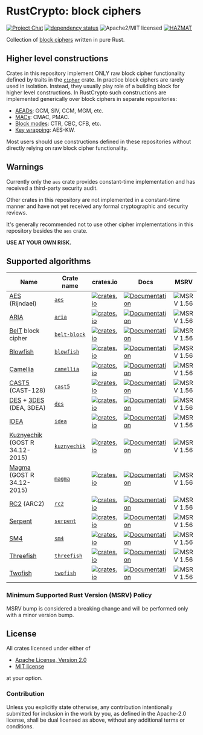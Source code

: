 # RustCrypto: block ciphers

[![Project Chat][chat-image]][chat-link]
[![dependency status][deps-image]][deps-link]
![Apache2/MIT licensed][license-image]
[![HAZMAT][hazmat-image]][hazmat-link]

Collection of [block ciphers] written in pure Rust.

## Higher level constructions

Crates in this repository implement ONLY raw block cipher functionality defined by traits in the [`cipher`] crate.
In practice block ciphers are rarely used in isolation.
Instead, they usually play role of a building block for higher level constructions.
In RustCrypto such constructions are implemented generically over block ciphers in separate repositories:
- [AEADs](https://github.com/RustCrypto/AEADs): GCM, SIV, CCM, MGM, etc.
- [MACs](https://github.com/RustCrypto/MACs): CMAC, PMAC.
- [Block modes](https://github.com/RustCrypto/block-modes): CTR, CBC, CFB, etc.
- [Key wrapping](https://github.com/RustCrypto/key-wraps): AES-KW. 

Most users should use constructions defined in these repositories without directly relying on raw block cipher functionality.

[`cipher`]: https://docs.rs/cipher

## Warnings

Currently only the `aes` crate provides constant-time implementation and has received a third-party security audit.

Other crates in this repository are not implemented in a constant-time manner and have not yet received any formal cryptographic and security reviews.

It's generally recommended not to use other cipher implementations in this repository besides the `aes` crate.

**USE AT YOUR OWN RISK.**

## Supported algorithms

| Name | Crate name | crates.io | Docs | MSRV |
|------|------------|-----------|------|------|
| [AES] (Rijndael) | [`aes`] | [![crates.io](https://img.shields.io/crates/v/aes.svg)](https://crates.io/crates/aes) | [![Documentation](https://docs.rs/aes/badge.svg)](https://docs.rs/aes) | ![MSRV 1.56][msrv-1.56] |
| [ARIA] | [`aria`] | [![crates.io](https://img.shields.io/crates/v/aria.svg)](https://crates.io/crates/aria) | [![Documentation](https://docs.rs/aria/badge.svg)](https://docs.rs/aria) | ![MSRV 1.56][msrv-1.56] |
| [BelT] block cipher | [`belt-block`] | [![crates.io](https://img.shields.io/crates/v/belt-block.svg)](https://crates.io/crates/belt-block) | [![Documentation](https://docs.rs/belt-block/badge.svg)](https://docs.rs/belt-block) | ![MSRV 1.56][msrv-1.56] |
| [Blowfish] | [`blowfish`] | [![crates.io](https://img.shields.io/crates/v/blowfish.svg)](https://crates.io/crates/blowfish) | [![Documentation](https://docs.rs/blowfish/badge.svg)](https://docs.rs/blowfish) | ![MSRV 1.56][msrv-1.56] |
| [Camellia] | [`camellia`] | [![crates.io](https://img.shields.io/crates/v/camellia.svg)](https://crates.io/crates/camellia) | [![Documentation](https://docs.rs/camellia/badge.svg)](https://docs.rs/camellia) | ![MSRV 1.56][msrv-1.56] |
| [CAST5] (CAST-128) | [`cast5`] | [![crates.io](https://img.shields.io/crates/v/cast5.svg)](https://crates.io/crates/cast5) | [![Documentation](https://docs.rs/cast5/badge.svg)](https://docs.rs/cast5) | ![MSRV 1.56][msrv-1.56] |
| [DES] + [3DES] (DEA, 3DEA) | [`des`] | [![crates.io](https://img.shields.io/crates/v/des.svg)](https://crates.io/crates/des) | [![Documentation](https://docs.rs/des/badge.svg)](https://docs.rs/des) | ![MSRV 1.56][msrv-1.56] |
| [IDEA] | [`idea`] | [![crates.io](https://img.shields.io/crates/v/idea.svg)](https://crates.io/crates/idea) | [![Documentation](https://docs.rs/idea/badge.svg)](https://docs.rs/idea) | ![MSRV 1.56][msrv-1.56] |
| [Kuznyechik] (GOST R 34.12-2015)  | [`kuznyechik`] | [![crates.io](https://img.shields.io/crates/v/kuznyechik.svg)](https://crates.io/crates/kuznyechik) | [![Documentation](https://docs.rs/kuznyechik/badge.svg)](https://docs.rs/kuznyechik) | ![MSRV 1.56][msrv-1.56] |
| [Magma] (GOST R 34.12-2015) | [`magma`] | [![crates.io](https://img.shields.io/crates/v/magma.svg)](https://crates.io/crates/magma) | [![Documentation](https://docs.rs/magma/badge.svg)](https://docs.rs/magma) | ![MSRV 1.56][msrv-1.56] |
| [RC2] (ARC2) | [`rc2`] | [![crates.io](https://img.shields.io/crates/v/rc2.svg)](https://crates.io/crates/rc2) | [![Documentation](https://docs.rs/rc2/badge.svg)](https://docs.rs/rc2) | ![MSRV 1.56][msrv-1.56] |
| [Serpent] | [`serpent`] | [![crates.io](https://img.shields.io/crates/v/serpent.svg)](https://crates.io/crates/serpent) | [![Documentation](https://docs.rs/serpent/badge.svg)](https://docs.rs/serpent) | ![MSRV 1.56][msrv-1.56] |
| [SM4] | [`sm4`] | [![crates.io](https://img.shields.io/crates/v/sm4.svg)](https://crates.io/crates/sm4) | [![Documentation](https://docs.rs/sm4/badge.svg)](https://docs.rs/sm4) | ![MSRV 1.56][msrv-1.56] |
| [Threefish] | [`threefish`] | [![crates.io](https://img.shields.io/crates/v/threefish.svg)](https://crates.io/crates/threefish) | [![Documentation](https://docs.rs/threefish/badge.svg)](https://docs.rs/threefish) | ![MSRV 1.56][msrv-1.56] |
| [Twofish] | [`twofish`] | [![crates.io](https://img.shields.io/crates/v/twofish.svg)](https://crates.io/crates/twofish) | [![Documentation](https://docs.rs/twofish/badge.svg)](https://docs.rs/twofish) | ![MSRV 1.56][msrv-1.56] |
### Minimum Supported Rust Version (MSRV) Policy

MSRV bump is considered a breaking change and will be performed only with a minor version bump.

## License

All crates licensed under either of

 * [Apache License, Version 2.0](http://www.apache.org/licenses/LICENSE-2.0)
 * [MIT license](http://opensource.org/licenses/MIT)

at your option.

### Contribution

Unless you explicitly state otherwise, any contribution intentionally submitted
for inclusion in the work by you, as defined in the Apache-2.0 license, shall be
dual licensed as above, without any additional terms or conditions.

[//]: # (badges)

[chat-image]: https://img.shields.io/badge/zulip-join_chat-blue.svg
[chat-link]: https://rustcrypto.zulipchat.com/#narrow/stream/260039-block-ciphers
[deps-image]: https://deps.rs/repo/github/RustCrypto/block-ciphers/status.svg
[deps-link]: https://deps.rs/repo/github/RustCrypto/block-ciphers
[license-image]: https://img.shields.io/badge/license-Apache2.0/MIT-blue.svg
[hazmat-image]: https://img.shields.io/badge/crypto-hazmat%E2%9A%A0-red.svg
[hazmat-link]: https://github.com/RustCrypto/meta/blob/master/HAZMAT.md
[msrv-1.56]: https://img.shields.io/badge/rustc-1.56.0+-blue.svg

[//]: # (crates)

[`aes`]: ./aes
[`aria`]: ./aria
[`belt-block`]: ./belt-block
[`blowfish`]: ./blowfish
[`camellia`]: ./camellia
[`cast5`]: ./cast5
[`des`]: ./des
[`idea`]: ./idea
[`kuznyechik`]: ./kuznyechik
[`magma`]: ./magma
[`rc2`]: ./rc2
[`serpent`]: ./serpent
[`sm4`]: ./sm4
[`threefish`]: ./threefish
[`twofish`]: ./twofish

[//]: # (links)

[block ciphers]: https://en.wikipedia.org/wiki/Block_cipher

[//]: # (algorithms)

[AES]: https://en.wikipedia.org/wiki/Advanced_Encryption_Standard
[ARIA]: https://en.wikipedia.org/wiki/ARIA_(cipher)
[BelT]: https://ru.wikipedia.org/wiki/BelT
[Blowfish]: https://en.wikipedia.org/wiki/Blowfish_(cipher)
[Camellia]: https://en.wikipedia.org/wiki/Camellia_(cipher)
[CAST5]: https://en.wikipedia.org/wiki/CAST-128
[DES]: https://en.wikipedia.org/wiki/Data_Encryption_Standard
[3DES]: https://en.wikipedia.org/wiki/Triple_DES
[IDEA]: https://simple.wikipedia.org/wiki/International_Data_Encryption_Algorithm
[Kuznyechik]: https://en.wikipedia.org/wiki/Kuznyechik
[Magma]: https://en.wikipedia.org/wiki/GOST_(block_cipher)
[RC2]: https://en.wikipedia.org/wiki/RC2
[Serpent]: https://en.wikipedia.org/wiki/Serpent_(cipher)
[SM4]: https://en.wikipedia.org/wiki/SM4_(cipher)
[Threefish]: https://en.wikipedia.org/wiki/Threefish
[Twofish]: https://en.wikipedia.org/wiki/Twofish
